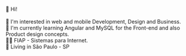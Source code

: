 👋 Hi!<br><br>
👀 I'm interested in web and mobile Development, Design and Business.<br>
🌱 I'm currently learning Angular and MySQL for the Front-end and also Product design concepts.<br>
👨‍🎓 FIAP - Sistemas para Internet.<br>
🚩 Living in São Paulo - SP<br>

<!---
MateusFGM/MateusFGM is a ✨ special ✨ repository because its `README.md` (this file) appears on your GitHub profile.
You can click the Preview link to take a look at your changes.
--->
